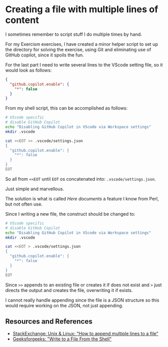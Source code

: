 # Creating a file with multiple lines of content

I sometimes remember to script stuff I do multiple times by hand.

For my Exercism exercises, I have created a minor helper script to set up the directory for solving the exercise, using Git and eliminating use of GitHub copilot, since it spoils the fun.

For the last part I need to write several lines to the VScode setting file, so it would look as follows:

```json
{
  "github.copilot.enable": {
    "*": false
  }
}
```

From my shell script, this can be accomplished as follows:

```bash
# VScode specific
# disable GitHub Copilot
echo "Disabling GitHub Copilot in VScode via Workspace settings"
mkdir .vscode

cat <<EOT >> .vscode/settings.json
{
  "github.copilot.enable": {
    "*": false
  }
}
EOT
```

So all from `<<EOT` until `EOT` os concatenated into: `.vscode/settings.json`.

Just simple and marvellous.

The solution is what is called _Here documents_ a feature I know from Perl, but not often use.

Since I writing a new file, the construct should be changed to:

```bash
# VScode specific
# disable GitHub Copilot
echo "Disabling GitHub Copilot in VScode via Workspace settings"
mkdir .vscode

cat <<EOT > .vscode/settings.json
{
  "github.copilot.enable": {
    "*": false
  }
}
EOT
```

Since `>>` appends to an existing file or creates it if does not exist and `>` just directs the output and creates the file, overwriting it if exists.

I cannot really handle appending since the file is a JSON structure so this would require working on the JSON, not just appending.

## Resources and References

- [StackExchange: Unix & Linux: "How to append multiple lines to a file"](https://unix.stackexchange.com/questions/77277/how-to-append-multiple-lines-to-a-file)
- [Geeksforgeeks: "Write to a File From the Shell"](https://www.geeksforgeeks.org/write-to-a-file-from-the-shell/)
